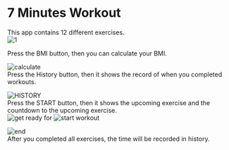 #  7 Minutes Workout  
This app contains 12 different exercises.   
![1](https://github.com/ConnorWuProjects/7-Minutes-Work-out/blob/master/Screenshots%20of%207%20Minutes%20Workout/1.png?raw=true)  

Press the BMI button, then you can calculate your BMI.  

![calculate](https://github.com/ConnorWuProjects/7-Minutes-Work-out/blob/master/Screenshots%20of%207%20Minutes%20Workout/calculate.png?raw=true)    
Press the History button, then it shows the record of when you completed workouts.  

![HISTORY](https://github.com/ConnorWuProjects/7-Minutes-Work-out/blob/master/Screenshots%20of%207%20Minutes%20Workout/HISTORY.png?raw=true)    
Press the START button, then it shows the upcoming exercise and the countdown to the upcoming exercise.    
![get ready for](https://github.com/ConnorWuProjects/7-Minutes-Work-out/blob/master/Screenshots%20of%207%20Minutes%20Workout/get%20ready%20for.png?raw=true) 
![start workout](https://github.com/ConnorWuProjects/7-Minutes-Work-out/blob/master/Screenshots%20of%207%20Minutes%20Workout/start%20workout.png?raw=true)  

![end](https://github.com/ConnorWuProjects/7-Minutes-Work-out/blob/master/Screenshots%20of%207%20Minutes%20Workout/end.png?raw=true)    
After you completed all exercises, the time will be recorded in history.  


